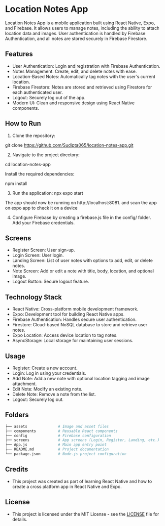 # Location Notes App

Location Notes App is a mobile application built using React Native, Expo, and Firebase. It allows users to manage notes, including the ability to attach location data and images. User authentication is handled by Firebase Authentication, and all notes are stored securely in Firebase Firestore.


## Features
* User Authentication: Login and registration with Firebase Authentication.
* Notes Management: Create, edit, and delete notes with ease.
* Location-Based Notes: Automatically tag notes with the user's current location.
* Firebase Firestore: Notes are stored and retrieved using Firestore for each authenticated user.
* Logout: Securely log out of the app.
* Modern UI: Clean and responsive design using React Native components.

## How to Run

1. Clone the repository:

git clone https://github.com/Sudipta065/location-notes-app.git

2. Navigate to the project directory:

cd location-notes-app

Install the required dependencies:

npm install

3. Run the application:
npx expo start

The app should now be running on http://localhost:8081. and scan the app on expo app to check it on a device


4. Configure Firebase by creating a firebase.js file in the config/ folder. Add your Firebase credentials.


## Screens
* Register Screen: User sign-up.
* Login Screen: User login.
* Landing Screen: List of user notes with options to add, edit, or delete notes.
* Note Screen: Add or edit a note with title, body, location, and optional image.
* Logout Button: Secure logout feature.


## Technology Stack
* React Native: Cross-platform mobile development framework.
* Expo: Development tool for building React Native apps.
* Firebase Authentication: Handles secure user authentication.
* Firestore: Cloud-based NoSQL database to store and retrieve user notes.
* Expo Location: Access device location to tag notes.
* AsyncStorage: Local storage for maintaining user sessions.

## Usage
* Register: Create a new account.
* Login: Log in using your credentials.
* Add Note: Add a new note with optional location tagging and image attachment.
* Edit Note: Modify an existing note.
* Delete Note: Remove a note from the list.
* Logout: Securely log out.

## Folders

```bash
├── assets              # Image and asset files
├── components          # Reusable React components
├── config              # Firebase configuration
├── screens             # App screens (Login, Register, Landing, etc.)
├── App.js              # Main app entry point
├── README.md           # Project documentation
└── package.json        # Node.js project configuration 
```


## Credits

- This project was created as part of learning React Native and how to create a cross platform app in React Native and Expo.

## License

- This project is licensed under the MIT License - see the [LICENSE](LICENSE) file for details.